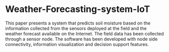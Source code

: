 # Weather-Forecasting-system-IoT
This paper presents a system that predicts soil moisture based on the information collected from the sensors deployed at the field and the weather forecast available on the Internet. The field data has been collected through a sensor node. The software has been developed with node side connectivity, information visualization and decision support features.

